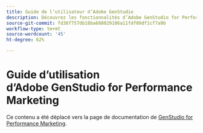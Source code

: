```yaml
---
title: Guide de l’utilisateur d’Adobe GenStudio
description: Découvrez les fonctionnalités d’Adobe GenStudio for Performance Marketing. Découvrez comment créer rapidement des ressources pour votre marque, générer des variations et optimiser les expériences.
source-git-commit: fd36f757db18ba688029106a11fdf09df1cf7a9b
workflow-type: tm+mt
source-wordcount: '45'
ht-degree: 62%

---
```


# Guide d’utilisation d’Adobe GenStudio for Performance Marketing

Ce contenu a été déplacé vers la page de documentation de [GenStudio for Performance Marketing](https://experienceleague.adobe.com/en/docs/genstudio-for-performance-marketing).

